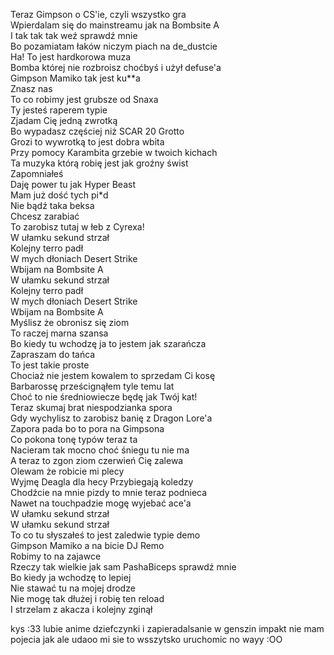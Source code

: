 Teraz Gimpson o CS'ie, czyli wszystko gra\
Wpierdalam się do mainstreamu jak na Bombsite A\
I tak tak tak weź sprawdź mnie\
Bo pozamiatam łaków niczym piach na de_dustcie\
Ha! To jest hardkorowa muza\
Bomba której nie rozbroisz choćbyś i użył defuse'a\
Gimpson Mamiko tak jest ku**a\
Znasz nas\
To co robimy jest grubsze od Snaxa\
Ty jesteś raperem typie\
Zjadam Cię jedną zwrotką\
Bo wypadasz częściej niż SCAR 20 Grotto\
Grozi to wywrotką to jest dobra wbita\
Przy pomocy Karambita grzebie w twoich kichach\
Ta muzyka którą robię jest jak groźny świst\
Zapomniałeś\
Daję power tu jak Hyper Beast\
Mam już dość tych pi*d\
Nie bądź taka beksa\
Chcesz zarabiać\
To zarobisz tutaj w łeb z Cyrexa!\
W ułamku sekund strzał\
Kolejny terro padł\
W mych dłoniach Desert Strike\
Wbijam na Bombsite A\
W ułamku sekund strzał\
Kolejny terro padł\
W mych dłoniach Desert Strike\
Wbijam na Bombsite A\
Myślisz że obronisz się ziom\
To raczej marna szansa\
Bo kiedy tu wchodzę ja to jestem jak szarańcza\
Zapraszam do tańca\
To jest takie proste\
Chociaż nie jestem kowalem to sprzedam Ci kosę\
Barbarossę prześcignąłem tyle temu lat\
Choć to nie średniowiecze będę jak Twój kat!\
Teraz skumaj brat niespodzianka spora\
Gdy wychylisz to zarobisz banię z Dragon Lore'a\
Zapora pada bo to pora na Gimpsona\
Co pokona tonę typów teraz ta\
Nacieram tak mocno choć śniegu tu nie ma\
A teraz to zgon ziom czerwień Cię zalewa\
Olewam że robicie mi plecy\
Wyjmę Deagla dla hecy Przybiegają koledzy\
Chodźcie na mnie pizdy to mnie teraz podnieca\
Nawet na touchpadzie mogę wyjebać ace'a\
W ułamku sekund strzał\
W ułamku sekund strzał\
To co tu słyszałeś to jest zaledwie typie demo\
Gimpson Mamiko a na bicie DJ Remo\
Robimy to na zajawce\
Rzeczy tak wielkie jak sam PashaBiceps sprawdź mnie\
Bo kiedy ja wchodzę to lepiej\
Nie stawać tu na mojej drodze\
Nie mogę tak dłużej i robię ten reload\
I strzelam z akacza i kolejny zginął




kys :33
lubie anime dziefczynki i zapieradalsanie w genszin impakt 
nie mam pojecia jak ale udaoo mi sie to wsszytsko uruchomic no wayy :OO
